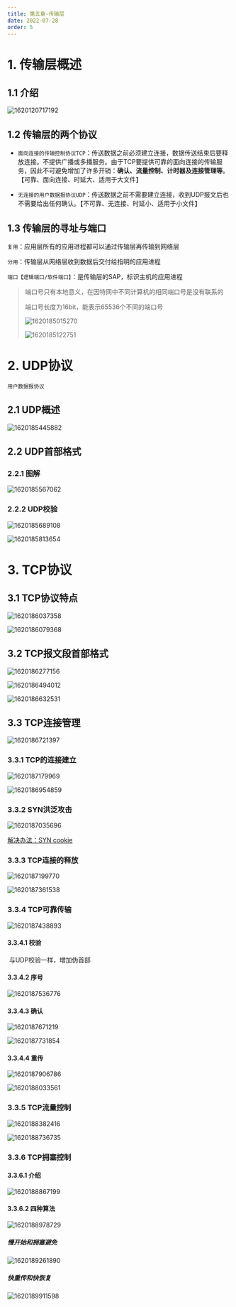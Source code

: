 ```yaml
---
title: 第五章-传输层
date: 2022-07-28
order: 5
---
```


# 1. 传输层概述

## 1.1 介绍

![1620120717192](https://img1.imgtp.com/2022/07/28/r4HJRD95.png)



## 1.2 传输层的两个协议

* `面向连接的传输控制协议TCP`：传送数据之前必须建立连接，数据传送结束后要释放连接。不提供广播或多播服务。由于TCP要提供可靠的面向连接的传输服务，因此不可避免增加了许多开销：**确认、流量控制、计时器及连接管理等**。【可靠、面向连接、时延大、适用于大文件】

* `无连接的用户数据报协议UDP`：传送数据之前不需要建立连接，收到UDP报文后也不需要给出任何确认。【不可靠、无连接、时延小、适用于小文件】



## 1.3 传输层的寻址与端口

`复用`：应用层所有的应用进程都可以通过传输层再传输到网络层

`分用`：传输层从网络层收到数据后交付给指明的应用进程

`端口【逻辑端口/软件端口】`：是传输层的SAP，标识主机的应用进程

> 端口号只有本地意义，在因特网中不同计算机的相同端口号是没有联系的
>
> 端口号长度为16bit，能表示65536个不同的端口号
>
> ![1620185015270](https://img1.imgtp.com/2022/07/28/u8ZviY3L.png)
>
> ![1620185122751](https://img1.imgtp.com/2022/07/28/5DDlOMqO.png)



# 2. UDP协议

`用户数据报协议`

## 2.1 UDP概述

![1620185445882](https://img1.imgtp.com/2022/07/28/HUARYW1U.png)



## 2.2 UDP首部格式

### 2.2.1 图解

![1620185567062](https://img1.imgtp.com/2022/07/28/9ko49TrP.png)





### 2.2.2 UDP校验

![1620185689108](https://img1.imgtp.com/2022/07/28/nZPgcypv.png)

![1620185813654](https://img1.imgtp.com/2022/07/28/Xb8EyTJz.png)



# 3. TCP协议

## 3.1 TCP协议特点

![1620186037358](https://img1.imgtp.com/2022/07/28/ATvNVWBv.png)

![1620186079368](https://img1.imgtp.com/2022/07/28/9Qo5jvPZ.png)



## 3.2 TCP报文段首部格式

![1620186277156](https://img1.imgtp.com/2022/07/28/maC3kqKb.png)

![1620186494012](https://img1.imgtp.com/2022/07/28/jObNKOv6.png)

![1620186632531](https://img1.imgtp.com/2022/07/28/jLFEv8A5.png)



## 3.3 TCP连接管理

![1620186721397](https://img1.imgtp.com/2022/07/28/Pzj1m8rZ.png)



### 3.3.1 TCP的连接建立

![1620187179969](https://img1.imgtp.com/2022/07/28/ir9CUycq.png)

![1620186954859](https://img1.imgtp.com/2022/07/28/9TVFf1Uq.png)



### 3.3.2 SYN洪泛攻击

![1620187035696](https://img1.imgtp.com/2022/07/28/BdbBlGZi.png)

[解决办法：SYN cookie](https://baike.baidu.com/item/syn%20cookie/6898884?fr=aladdin)



### 3.3.3 TCP连接的释放

![1620187199770](https://img1.imgtp.com/2022/07/28/r0h1pahA.png)

![1620187361538](https://img1.imgtp.com/2022/07/28/V8WOZemI.png)



### 3.3.4 TCP可靠传输

![1620187438893](https://img1.imgtp.com/2022/07/28/6w3sOLxO.png)



#### 3.3.4.1 校验

​	与UDP校验一样，增加伪首部

#### 3.3.4.2 序号

![1620187536776](https://img1.imgtp.com/2022/07/28/PhaCJwqE.png)

#### 3.3.4.3 确认

![1620187671219](https://img1.imgtp.com/2022/07/28/WjDk1xIc.png)

![1620187731854](https://img1.imgtp.com/2022/07/28/T43YULSL.png)

#### 3.3.4.4 重传

![1620187906786](https://img1.imgtp.com/2022/07/28/divpMm5m.png)

![1620188033561](https://img1.imgtp.com/2022/07/28/V2xlG5QB.png)



### 3.3.5 TCP流量控制

![1620188382416](https://img1.imgtp.com/2022/07/28/VxdeMwwe.png)

![1620188736735](https://img1.imgtp.com/2022/07/28/Eee6WIWy.png)



### 3.3.6 TCP拥塞控制

#### 3.3.6.1 介绍

![1620188867199](https://img1.imgtp.com/2022/07/28/1urhOZrK.png)

#### 3.3.6.2 四种算法

![1620188978729](https://img1.imgtp.com/2022/07/28/JnD1w5jA.png)



##### 慢开始和拥塞避免

![1620189261890](https://img1.imgtp.com/2022/07/28/CGAXhX5e.png)



##### 快重传和快恢复

![1620189911598](https://img1.imgtp.com/2022/07/28/9ZnypgtE.png)

